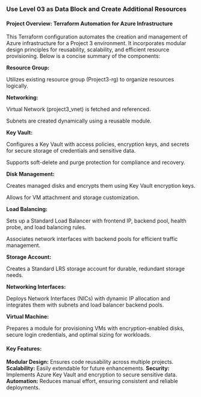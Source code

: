 ### Use Level 03 as Data Block and Create Additional Resources

#### Project Overview: Terraform Automation for Azure Infrastructure
This Terraform configuration automates the creation and management of Azure infrastructure for a Project 3 environment. It incorporates modular design principles for reusability, scalability, and efficient resource provisioning. Below is a concise summary of the components:

<b>Resource Group:</b> 

Utilizes existing resource group (Project3-rg) to organize resources logically.

<b>Networking:</b>

Virtual Network (project3_vnet) is fetched and referenced.

Subnets are created dynamically using a reusable module.

<b>Key Vault:</b>

Configures a Key Vault with access policies, encryption keys, and secrets for secure storage of credentials and sensitive data.

Supports soft-delete and purge protection for compliance and recovery.

<b>Disk Management:</b>

Creates managed disks and encrypts them using Key Vault encryption keys.

Allows for VM attachment and storage customization.

<b>Load Balancing:</b>

Sets up a Standard Load Balancer with frontend IP, backend pool, health probe, and load balancing rules.

Associates network interfaces with backend pools for efficient traffic management.

<b>Storage Account:</b>

Creates a Standard LRS storage account for durable, redundant storage needs.

<b>Networking Interfaces:</b>

Deploys Network Interfaces (NICs) with dynamic IP allocation and integrates them with subnets and load balancer backend pools.

<b>Virtual Machine:</b>

Prepares a module for provisioning VMs with encryption-enabled disks, secure login credentials, and optimal sizing for workloads.

#### Key Features:
<b>Modular Design:</b> Ensures code reusability across multiple projects.
<b>Scalability:</b> Easily extendable for future enhancements.
<b>Security:</b> Implements Azure Key Vault and encryption to secure sensitive data.
<b>Automation:</b> Reduces manual effort, ensuring consistent and reliable deployments.